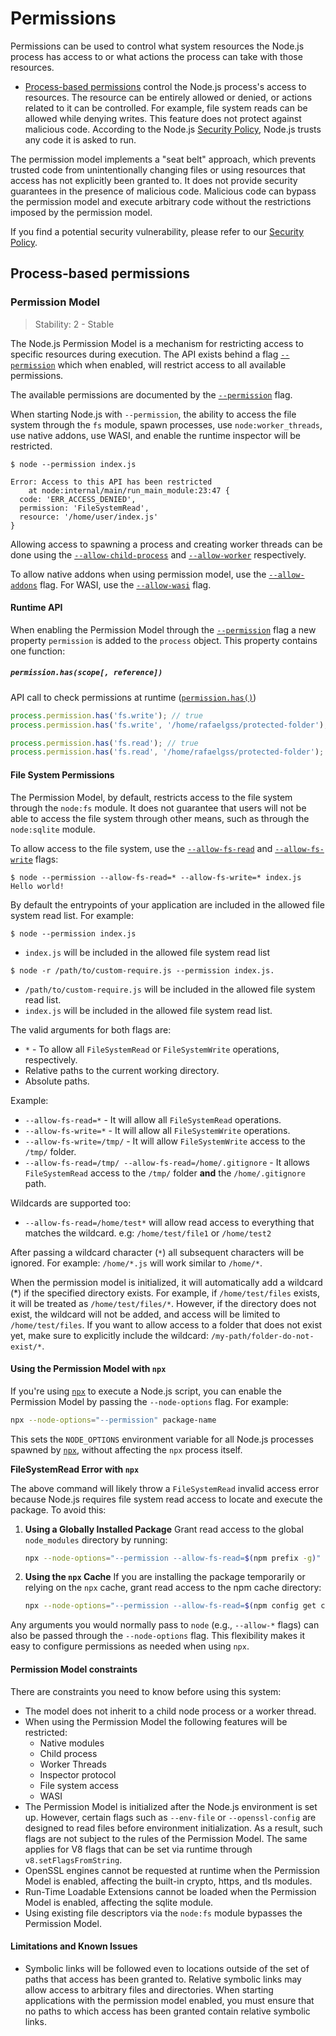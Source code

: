# Permissions

<!--introduced_in=v20.0.0-->

Permissions can be used to control what system resources the
Node.js process has access to or what actions the process can take
with those resources.

* [Process-based permissions](#process-based-permissions) control the Node.js
  process's access to resources.
  The resource can be entirely allowed or denied, or actions related to it can
  be controlled. For example, file system reads can be allowed while denying
  writes.
  This feature does not protect against malicious code. According to the Node.js
  [Security Policy][], Node.js trusts any code it is asked to run.

The permission model implements a "seat belt" approach, which prevents trusted
code from unintentionally changing files or using resources that access has
not explicitly been granted to. It does not provide security guarantees in the
presence of malicious code. Malicious code can bypass the permission model and
execute arbitrary code without the restrictions imposed by the permission
model.

If you find a potential security vulnerability, please refer to our
[Security Policy][].

## Process-based permissions

### Permission Model

<!-- YAML
added: v20.0.0
changes:
  - version: v22.13.0
    pr-url: https://github.com/nodejs/node/pull/56201
    description: This feature is no longer experimental.
-->

> Stability: 2 - Stable

The Node.js Permission Model is a mechanism for restricting access to specific
resources during execution.
The API exists behind a flag [`--permission`][] which when enabled,
will restrict access to all available permissions.

The available permissions are documented by the [`--permission`][]
flag.

When starting Node.js with `--permission`,
the ability to access the file system through the `fs` module, spawn processes,
use `node:worker_threads`, use native addons, use WASI, and enable the runtime inspector
will be restricted.

```console
$ node --permission index.js

Error: Access to this API has been restricted
    at node:internal/main/run_main_module:23:47 {
  code: 'ERR_ACCESS_DENIED',
  permission: 'FileSystemRead',
  resource: '/home/user/index.js'
}
```

Allowing access to spawning a process and creating worker threads can be done
using the [`--allow-child-process`][] and [`--allow-worker`][] respectively.

To allow native addons when using permission model, use the [`--allow-addons`][]
flag. For WASI, use the [`--allow-wasi`][] flag.

#### Runtime API

When enabling the Permission Model through the [`--permission`][]
flag a new property `permission` is added to the `process` object.
This property contains one function:

##### `permission.has(scope[, reference])`

API call to check permissions at runtime ([`permission.has()`][])

```js
process.permission.has('fs.write'); // true
process.permission.has('fs.write', '/home/rafaelgss/protected-folder'); // true

process.permission.has('fs.read'); // true
process.permission.has('fs.read', '/home/rafaelgss/protected-folder'); // false
```

#### File System Permissions

The Permission Model, by default, restricts access to the file system through the `node:fs` module.
It does not guarantee that users will not be able to access the file system through other means,
such as through the `node:sqlite` module.

To allow access to the file system, use the [`--allow-fs-read`][] and
[`--allow-fs-write`][] flags:

```console
$ node --permission --allow-fs-read=* --allow-fs-write=* index.js
Hello world!
```

By default the entrypoints of your application are included
in the allowed file system read list. For example:

```console
$ node --permission index.js
```

* `index.js` will be included in the allowed file system read list

```console
$ node -r /path/to/custom-require.js --permission index.js.
```

* `/path/to/custom-require.js` will be included in the allowed file system read
  list.
* `index.js` will be included in the allowed file system read list.

The valid arguments for both flags are:

* `*` - To allow all `FileSystemRead` or `FileSystemWrite` operations,
  respectively.
* Relative paths to the current working directory.
* Absolute paths.

Example:

* `--allow-fs-read=*` - It will allow all `FileSystemRead` operations.
* `--allow-fs-write=*` - It will allow all `FileSystemWrite` operations.
* `--allow-fs-write=/tmp/` - It will allow `FileSystemWrite` access to the `/tmp/`
  folder.
* `--allow-fs-read=/tmp/ --allow-fs-read=/home/.gitignore` - It allows `FileSystemRead` access
  to the `/tmp/` folder **and** the `/home/.gitignore` path.

Wildcards are supported too:

* `--allow-fs-read=/home/test*` will allow read access to everything
  that matches the wildcard. e.g: `/home/test/file1` or `/home/test2`

After passing a wildcard character (`*`) all subsequent characters will
be ignored. For example: `/home/*.js` will work similar to `/home/*`.

When the permission model is initialized, it will automatically add a wildcard
(\*) if the specified directory exists. For example, if `/home/test/files`
exists, it will be treated as `/home/test/files/*`. However, if the directory
does not exist, the wildcard will not be added, and access will be limited to
`/home/test/files`. If you want to allow access to a folder that does not exist
yet, make sure to explicitly include the wildcard:
`/my-path/folder-do-not-exist/*`.

#### Using the Permission Model with `npx`

If you're using [`npx`][] to execute a Node.js script, you can enable the
Permission Model by passing the `--node-options` flag. For example:

```bash
npx --node-options="--permission" package-name
```

This sets the `NODE_OPTIONS` environment variable for all Node.js processes
spawned by [`npx`][], without affecting the `npx` process itself.

**FileSystemRead Error with `npx`**

The above command will likely throw a `FileSystemRead` invalid access error
because Node.js requires file system read access to locate and execute the
package. To avoid this:

1. **Using a Globally Installed Package**
   Grant read access to the global `node_modules` directory by running:

   ```bash
   npx --node-options="--permission --allow-fs-read=$(npm prefix -g)" package-name
   ```

2. **Using the `npx` Cache**
   If you are installing the package temporarily or relying on the `npx` cache,
   grant read access to the npm cache directory:

   ```bash
   npx --node-options="--permission --allow-fs-read=$(npm config get cache)" package-name
   ```

Any arguments you would normally pass to `node` (e.g., `--allow-*` flags) can
also be passed through the `--node-options` flag. This flexibility makes it
easy to configure permissions as needed when using `npx`.

#### Permission Model constraints

There are constraints you need to know before using this system:

* The model does not inherit to a child node process or a worker thread.
* When using the Permission Model the following features will be restricted:
  * Native modules
  * Child process
  * Worker Threads
  * Inspector protocol
  * File system access
  * WASI
* The Permission Model is initialized after the Node.js environment is set up.
  However, certain flags such as `--env-file` or `--openssl-config` are designed
  to read files before environment initialization. As a result, such flags are
  not subject to the rules of the Permission Model. The same applies for V8
  flags that can be set via runtime through `v8.setFlagsFromString`.
* OpenSSL engines cannot be requested at runtime when the Permission
  Model is enabled, affecting the built-in crypto, https, and tls modules.
* Run-Time Loadable Extensions cannot be loaded when the Permission Model is
  enabled, affecting the sqlite module.
* Using existing file descriptors via the `node:fs` module bypasses the
  Permission Model.

#### Limitations and Known Issues

* Symbolic links will be followed even to locations outside of the set of paths
  that access has been granted to. Relative symbolic links may allow access to
  arbitrary files and directories. When starting applications with the
  permission model enabled, you must ensure that no paths to which access has
  been granted contain relative symbolic links.

[Security Policy]: https://github.com/nodejs/node/blob/main/SECURITY.md
[`--allow-addons`]: cli.md#--allow-addons
[`--allow-child-process`]: cli.md#--allow-child-process
[`--allow-fs-read`]: cli.md#--allow-fs-read
[`--allow-fs-write`]: cli.md#--allow-fs-write
[`--allow-wasi`]: cli.md#--allow-wasi
[`--allow-worker`]: cli.md#--allow-worker
[`--permission`]: cli.md#--permission
[`npx`]: https://docs.npmjs.com/cli/commands/npx
[`permission.has()`]: process.md#processpermissionhasscope-reference
